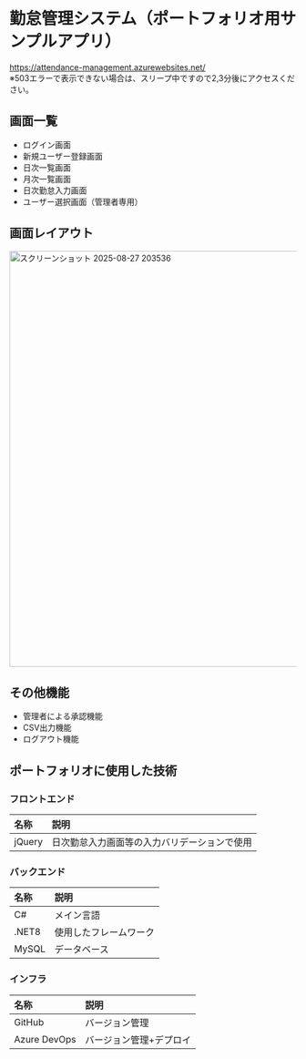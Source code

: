 # 勤怠管理システム（ポートフォリオ用サンプルアプリ）
https://attendance-management.azurewebsites.net/  
※503エラーで表示できない場合は、スリープ中ですので2,3分後にアクセスください。
## 画面一覧
- ログイン画面
- 新規ユーザー登録画面
- 日次一覧画面
- 月次一覧画面
- 日次勤怠入力画面
- ユーザー選択画面（管理者専用）

## 画面レイアウト
<img width="1200" height="730" alt="スクリーンショット 2025-08-27 203536" src="https://github.com/user-attachments/assets/120acf36-537b-4964-9239-e813c81887df" />

## その他機能
- 管理者による承認機能
- CSV出力機能
- ログアウト機能

## ポートフォリオに使用した技術
### フロントエンド
|名称|説明|
|:--|:--|
|jQuery|日次勤怠入力画面等の入力バリデーションで使用|
### バックエンド
|名称|説明|
|:--|:--|
|C#|メイン言語|
|.NET8|使用したフレームワーク|
|MySQL|データベース|
### インフラ
|名称|説明|
|:--|:--|
|GitHub|バージョン管理|
|Azure DevOps|バージョン管理+デプロイ|
